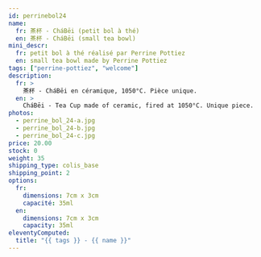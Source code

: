 ```yaml
---
id: perrinebol24
name:
  fr: 茶杯 - CháBēi (petit bol à thé)
  en: 茶杯 - CháBēi (small tea bowl)
mini_descr:
  fr: petit bol à thé réalisé par Perrine Pottiez
  en: small tea bowl made by Perrine Pottiez
tags: ["perrine-pottiez", "welcome"]
description:
  fr: >
    茶杯 - CháBēi en céramique, 1050°C. Pièce unique.
  en: >
    CháBēi - Tea Cup made of ceramic, fired at 1050°C. Unique piece.
photos:
  - perrine_bol_24-a.jpg
  - perrine_bol_24-b.jpg
  - perrine_bol_24-c.jpg
price: 20.00
stock: 0
weight: 35
shipping_type: colis_base
shipping_point: 2
options:
  fr:
    dimensions: 7cm x 3cm
    capacité: 35ml
  en:
    dimensions: 7cm x 3cm
    capacity: 35ml
eleventyComputed:
  title: "{{ tags }} - {{ name }}"
---
```

